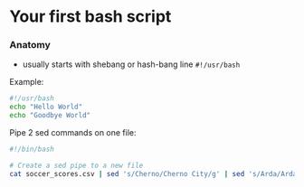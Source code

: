 # Your first bash script

### Anatomy
- usually starts with shebang or hash-bang line `#!/usr/bash`

Example: 
```bash
#!/usr/bash
echo "Hello World"
echo "Goodbye World"
```

Pipe 2 sed commands on one file:
```bash
#!/bin/bash

# Create a sed pipe to a new file
cat soccer_scores.csv | sed 's/Cherno/Cherno City/g' | sed 's/Arda/Arda United/g' > soccer_scores_edited.csv
```